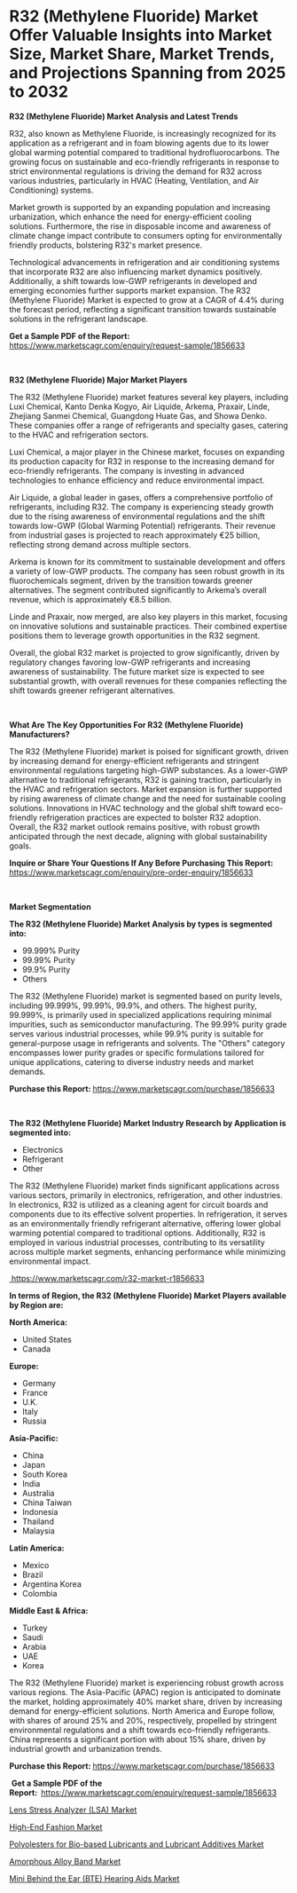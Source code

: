 <p><h1>R32 (Methylene Fluoride) Market Offer Valuable Insights into Market Size, Market Share, Market Trends, and Projections Spanning from 2025 to 2032</h1></p><p><strong>R32 (Methylene Fluoride) Market Analysis and Latest Trends</strong></p>
<p><p>R32, also known as Methylene Fluoride, is increasingly recognized for its application as a refrigerant and in foam blowing agents due to its lower global warming potential compared to traditional hydrofluorocarbons. The growing focus on sustainable and eco-friendly refrigerants in response to strict environmental regulations is driving the demand for R32 across various industries, particularly in HVAC (Heating, Ventilation, and Air Conditioning) systems.</p><p>Market growth is supported by an expanding population and increasing urbanization, which enhance the need for energy-efficient cooling solutions. Furthermore, the rise in disposable income and awareness of climate change impact contribute to consumers opting for environmentally friendly products, bolstering R32's market presence. </p><p>Technological advancements in refrigeration and air conditioning systems that incorporate R32 are also influencing market dynamics positively. Additionally, a shift towards low-GWP refrigerants in developed and emerging economies further supports market expansion. The R32 (Methylene Fluoride) Market is expected to grow at a CAGR of 4.4% during the forecast period, reflecting a significant transition towards sustainable solutions in the refrigerant landscape.</p></p>
<p><strong>Get a Sample PDF of the Report:&nbsp;</strong> <a href="https://www.marketscagr.com/enquiry/request-sample/1856633?utm_campaign=1879&utm_medium=2&utm_source=Github&utm_content=ia&utm_term=08012025&utm_id=r32-methylene-fluoride">https://www.marketscagr.com/enquiry/request-sample/1856633</a></p>
<p>&nbsp;</p>
<p><strong>R32 (Methylene Fluoride) Major Market Players</strong></p>
<p><p>The R32 (Methylene Fluoride) market features several key players, including Luxi Chemical, Kanto Denka Kogyo, Air Liquide, Arkema, Praxair, Linde, Zhejiang Sanmei Chemical, Guangdong Huate Gas, and Showa Denko. These companies offer a range of refrigerants and specialty gases, catering to the HVAC and refrigeration sectors.</p><p>Luxi Chemical, a major player in the Chinese market, focuses on expanding its production capacity for R32 in response to the increasing demand for eco-friendly refrigerants. The company is investing in advanced technologies to enhance efficiency and reduce environmental impact. </p><p>Air Liquide, a global leader in gases, offers a comprehensive portfolio of refrigerants, including R32. The company is experiencing steady growth due to the rising awareness of environmental regulations and the shift towards low-GWP (Global Warming Potential) refrigerants. Their revenue from industrial gases is projected to reach approximately €25 billion, reflecting strong demand across multiple sectors.</p><p>Arkema is known for its commitment to sustainable development and offers a variety of low-GWP products. The company has seen robust growth in its fluorochemicals segment, driven by the transition towards greener alternatives. The segment contributed significantly to Arkema’s overall revenue, which is approximately €8.5 billion.</p><p>Linde and Praxair, now merged, are also key players in this market, focusing on innovative solutions and sustainable practices. Their combined expertise positions them to leverage growth opportunities in the R32 segment. </p><p>Overall, the global R32 market is projected to grow significantly, driven by regulatory changes favoring low-GWP refrigerants and increasing awareness of sustainability. The future market size is expected to see substantial growth, with overall revenues for these companies reflecting the shift towards greener refrigerant alternatives.</p></p>
<p>&nbsp;</p>
<p><strong>What Are The Key Opportunities For R32 (Methylene Fluoride) Manufacturers?</strong></p>
<p><p>The R32 (Methylene Fluoride) market is poised for significant growth, driven by increasing demand for energy-efficient refrigerants and stringent environmental regulations targeting high-GWP substances. As a lower-GWP alternative to traditional refrigerants, R32 is gaining traction, particularly in the HVAC and refrigeration sectors. Market expansion is further supported by rising awareness of climate change and the need for sustainable cooling solutions. Innovations in HVAC technology and the global shift toward eco-friendly refrigeration practices are expected to bolster R32 adoption. Overall, the R32 market outlook remains positive, with robust growth anticipated through the next decade, aligning with global sustainability goals.</p></p>
<p><strong>Inquire or Share Your Questions If Any Before Purchasing This Report:</strong> <a href="https://www.marketscagr.com/enquiry/pre-order-enquiry/1856633?utm_campaign=1879&utm_medium=2&utm_source=Github&utm_content=ia&utm_term=08012025&utm_id=r32-methylene-fluoride">https://www.marketscagr.com/enquiry/pre-order-enquiry/1856633</a></p>
<p>&nbsp;</p>
<p><strong>Market Segmentation</strong></p>
<p><strong>The R32 (Methylene Fluoride) Market Analysis by types is segmented into:</strong></p>
<p><ul><li>99.999% Purity</li><li>99.99% Purity</li><li>99.9% Purity</li><li>Others</li></ul></p>
<p><p>The R32 (Methylene Fluoride) market is segmented based on purity levels, including 99.999%, 99.99%, 99.9%, and others. The highest purity, 99.999%, is primarily used in specialized applications requiring minimal impurities, such as semiconductor manufacturing. The 99.99% purity grade serves various industrial processes, while 99.9% purity is suitable for general-purpose usage in refrigerants and solvents. The "Others" category encompasses lower purity grades or specific formulations tailored for unique applications, catering to diverse industry needs and market demands.</p></p>
<p><strong>Purchase this Report:&nbsp;</strong><a href="https://www.marketscagr.com/purchase/1856633?utm_campaign=1879&utm_medium=2&utm_source=Github&utm_content=ia&utm_term=08012025&utm_id=r32-methylene-fluoride">https://www.marketscagr.com/purchase/1856633</a></p>
<p>&nbsp;</p>
<p><strong>The R32 (Methylene Fluoride) Market Industry Research by Application is segmented into:</strong></p>
<p><ul><li>Electronics</li><li>Refrigerant</li><li>Other</li></ul></p>
<p><p>The R32 (Methylene Fluoride) market finds significant applications across various sectors, primarily in electronics, refrigeration, and other industries. In electronics, R32 is utilized as a cleaning agent for circuit boards and components due to its effective solvent properties. In refrigeration, it serves as an environmentally friendly refrigerant alternative, offering lower global warming potential compared to traditional options. Additionally, R32 is employed in various industrial processes, contributing to its versatility across multiple market segments, enhancing performance while minimizing environmental impact.</p></p>
<p><a href="https://www.marketscagr.com/r32-market-r1856633?utm_campaign=1879&utm_medium=2&utm_source=Github&utm_content=ia&utm_term=08012025&utm_id=r32-methylene-fluoride">&nbsp;https://www.marketscagr.com/r32-market-r1856633</a></p>
<p><strong>In terms of Region, the R32 (Methylene Fluoride) Market Players available by Region are:</strong></p>
<p>
    <p> <strong> North America: </strong>
        <ul>
            <li>United States</li>
            <li>Canada</li>
        </ul>
        </p> 
    <p> <strong> Europe: </strong>
        <ul>
            <li>Germany</li>
            <li>France</li>
            <li>U.K.</li>
            <li>Italy</li>
            <li>Russia</li>
        </ul>
        </p> 
    <p> <strong> Asia-Pacific: </strong>
        <ul>
            <li>China</li>
            <li>Japan</li>
            <li>South Korea</li>
            <li>India</li>
            <li>Australia</li>
            <li>China Taiwan</li>
            <li>Indonesia</li>
            <li>Thailand</li>
            <li>Malaysia</li>
        </ul>
        </p> 
    <p> <strong> Latin America: </strong>
        <ul>
            <li>Mexico</li>
            <li>Brazil</li>
            <li>Argentina Korea</li>
            <li>Colombia</li>
        </ul>
        </p> 
    <p> <strong> Middle East & Africa: </strong>
        <ul>
            <li>Turkey</li>
            <li>Saudi</li>
            <li>Arabia</li>
            <li>UAE</li>
            <li>Korea</li>
        </ul>
    </p>
    </p>
<p><p>The R32 (Methylene Fluoride) market is experiencing robust growth across various regions. The Asia-Pacific (APAC) region is anticipated to dominate the market, holding approximately 40% market share, driven by increasing demand for energy-efficient solutions. North America and Europe follow, with shares of around 25% and 20%, respectively, propelled by stringent environmental regulations and a shift towards eco-friendly refrigerants. China represents a significant portion with about 15% share, driven by industrial growth and urbanization trends.</p></p>
<p><strong>Purchase this Report: </strong><a href="https://www.marketscagr.com/purchase/1856633?utm_campaign=1879&utm_medium=2&utm_source=Github&utm_content=ia&utm_term=08012025&utm_id=r32-methylene-fluoride">https://www.marketscagr.com/purchase/1856633</a></p>
<p>&nbsp;<strong>Get a Sample PDF of the Report:&nbsp;&nbsp;</strong><a href="https://www.marketscagr.com/enquiry/request-sample/1856633?utm_campaign=1879&utm_medium=2&utm_source=Github&utm_content=ia&utm_term=08012025&utm_id=r32-methylene-fluoride">https://www.marketscagr.com/enquiry/request-sample/1856633</a></p>
<p><strong></strong></p>
<p><p><a href="https://www.linkedin.com/pulse/lens-stress-analyzer-lsa-market-outlook-from-2025-2032-o1hmf?utm_campaign=1879&utm_medium=2&utm_source=Github&utm_content=ia&utm_term=08012025&utm_id=r32-methylene-fluoride">Lens Stress Analyzer (LSA) Market</a></p><p><a href="https://www.linkedin.com/pulse/opportunities-challenges-high-end-fashion-market-strategic-insights-forecast-ao0qc?utm_campaign=1879&utm_medium=2&utm_source=Github&utm_content=ia&utm_term=08012025&utm_id=r32-methylene-fluoride">High-End Fashion Market</a></p><p><a href="https://www.linkedin.com/pulse/astudy-onthe-global-polyolesters-bio-based-lubricants-lubricant-additives-hgxxc?utm_campaign=1879&utm_medium=2&utm_source=Github&utm_content=ia&utm_term=08012025&utm_id=r32-methylene-fluoride">Polyolesters for Bio-based Lubricants and Lubricant Additives Market</a></p><p><a href="https://www.linkedin.com/pulse/amorphous-alloy-band-market-growth-2025-2032-factors-okoxf?utm_campaign=1879&utm_medium=2&utm_source=Github&utm_content=ia&utm_term=08012025&utm_id=r32-methylene-fluoride">Amorphous Alloy Band Market</a></p><p><a href="https://www.linkedin.com/pulse/comprehensive-study-mini-behind-ear-bte-hearing-aids-9yhef?utm_campaign=1879&utm_medium=2&utm_source=Github&utm_content=ia&utm_term=08012025&utm_id=r32-methylene-fluoride">Mini Behind the Ear (BTE) Hearing Aids Market</a></p></p>